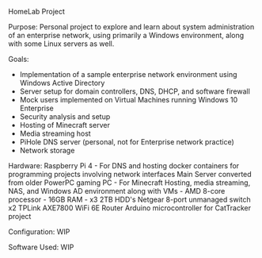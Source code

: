HomeLab Project

Purpose:
Personal project to explore and learn about system administration of an enterprise network, 
using primarily a Windows environment, along with some Linux servers as well.

Goals:
- Implementation of a sample enterprise network environment using Windows Active Directory
- Server setup for domain controllers, DNS, DHCP, and software firewall
- Mock users implemented on Virtual Machines running Windows 10 Enterprise
- Security analysis and setup
- Hosting of Minecraft server
- Media streaming host
- PiHole DNS server (personal, not for Enterprise network practice)
- Network storage

Hardware:
Raspberry Pi 4
	- For DNS and hosting docker containers for programming projects involving network 
interfaces
Main Server converted from older PowerPC gaming PC
	- For Minecraft Hosting, media streaming, NAS, and Windows AD environment along with 
VMs
	- AMD 8-core processor
	- 16GB RAM
	- x3 2TB HDD's
Netgear 8-port unmanaged switch x2
TPLink AXE7800 WiFi 6E Router
Arduino microcontroller for CatTracker project

Configuration:
WIP

Software Used:
WIP


